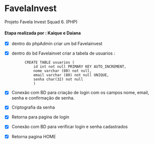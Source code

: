 # FavelaInvest
 Projeto Favela Invest Squad 6. (PHP)


#### Etapa realizada por :  Kaique e Daiana


- [x] dentro do phpAdmin criar um bd Favelainvest
- [x] dentro do bd Favelainvet criar a tabela de usuarios :

            CREATE TABLE usuarios (
                id int not null PRIMARY KEY AUTO_INCREMENT,
                nome varchar (80) not null,
                email varchar (80) not null UNIQUE,
                senha char(32) not null    
                )

- [x] Conexão com BD para criação de login
 com os campos nome, email, senha e  confirmação de senha.
- [x] Criptografia da senha
- [x] Retorna para pagina de login
- [x] Conexão com BD para verificar login e senha cadastrados
- [x] Retorna pagina HOME